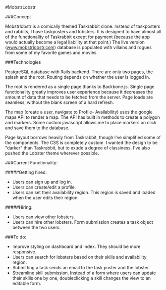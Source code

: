 #MobstrLobstr

###Concept

Mobstrlobstr is a comically themed Taskrabbit clone. Instead of taskposters and rabbits, I have taskposters and lobsters. It is designed to have almost all of the functionality of Taskrabbit except for payment (because the app would actually become a legal liability at that point.) The live version (www.mobstrlobstr.com) database is populated with villains and rogues from some of my favorite games and movies. 


###Technologies

PostgreSQL database with Rails backend. There are only two pages, the splash and the root. Routing depends on whether the user is logged in. 

The root is rendered as a single page thanks to Backbone.js. Single page functionality greatly improves user experience because it decreases the amount of data that needs to be fetched from the server. Page loads are seamless, without the blank screen of a hard refresh. 

The map (create a user, navigate to Profile- Availability) uses the google maps API to render a map. The API has built in methods to create a polygon and markers. Some custom javascript allows me to place markers on click and save them to the database. 

Page layout borrows heavily from Taskrabbit, though I've simplified some of the components. The CSS is completely custom. I wanted the design to be "darker" than Taskrabbit, but to exude a degree of classiness. I've also pushed the Lobster theme wherever possible. 


###Current Functionality: 

#####Getting hired:
- Users can sign up and log in.
- Users can create/edit a profile.
- Users can set their availability region. This region is saved and loaded when the user edits their region.

#####Hiring:
- Users can view other lobsters.
- Users can hire other lobsters. Form submission creates a task object between the two users.


###To do:

- Improve styling on dashboard and index. They should be more responsive.
- Users can search for lobsters based on their skills and availability region.
- Submitting a task sends an email to the task poster and the lobster.
- Streamline skill submission. Instead of a form where users can update their skills one by one, doubleclicking a skill changes the view to an editable form.
